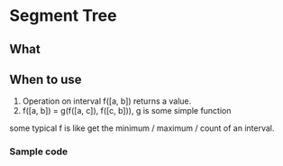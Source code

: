 # Segment Tree

## What

## When to use

1. Operation on interval f([a, b]) returns a value.
1. f([a, b]) = g(f([a, c]), f([c, b])), g is some simple function

some typical f is like get the minimum / maximum / count of an interval.

### Sample code

```c

```